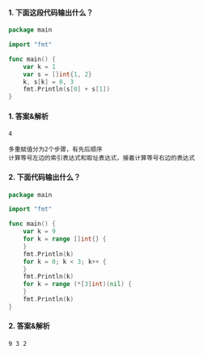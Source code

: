 #### 1. 下面这段代码输出什么？

```go
package main

import "fmt"

func main() {
	var k = 1
	var s = []int{1, 2}
	k, s[k] = 0, 3
	fmt.Println(s[0] + s[1])
}
```

#### 1. 答案&解析

```text
4

多重赋值分为2个步骤，有先后顺序
计算等号左边的索引表达式和取址表达式，接着计算等号右边的表达式
```

#### 2. 下面代码输出什么？

```go
package main

import "fmt"

func main() {
	var k = 9
	for k = range []int{} {
	}
	fmt.Println(k)
	for k = 0; k < 3; k++ {
	}
	fmt.Println(k)
	for k = range (*[3]int)(nil) {
	}
	fmt.Println(k)
}
```

#### 2. 答案&解析

```text
9 3 2
```
